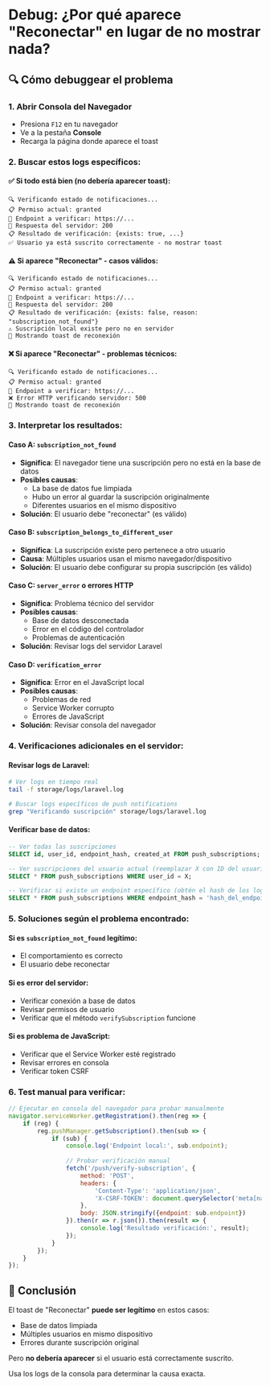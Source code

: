 # Debug: ¿Por qué aparece "Reconectar" en lugar de no mostrar nada?

## 🔍 Cómo debuggear el problema

### 1. **Abrir Consola del Navegador**
- Presiona `F12` en tu navegador
- Ve a la pestaña **Console**
- Recarga la página donde aparece el toast

### 2. **Buscar estos logs específicos:**

#### ✅ **Si todo está bien (no debería aparecer toast):**
```
🔍 Verificando estado de notificaciones...
📋 Permiso actual: granted
📍 Endpoint a verificar: https://...
📡 Respuesta del servidor: 200
📋 Resultado de verificación: {exists: true, ...}
✅ Usuario ya está suscrito correctamente - no mostrar toast
```

#### ⚠️ **Si aparece "Reconectar" - casos válidos:**
```
🔍 Verificando estado de notificaciones...
📋 Permiso actual: granted
📍 Endpoint a verificar: https://...
📡 Respuesta del servidor: 200
📋 Resultado de verificación: {exists: false, reason: "subscription_not_found"}
⚠️ Suscripción local existe pero no en servidor
📢 Mostrando toast de reconexión
```

#### ❌ **Si aparece "Reconectar" - problemas técnicos:**
```
🔍 Verificando estado de notificaciones...
📋 Permiso actual: granted
📍 Endpoint a verificar: https://...
❌ Error HTTP verificando servidor: 500
📢 Mostrando toast de reconexión
```

### 3. **Interpretar los resultados:**

#### **Caso A: `subscription_not_found`**
- **Significa**: El navegador tiene una suscripción pero no está en la base de datos
- **Posibles causas**:
  - La base de datos fue limpiada
  - Hubo un error al guardar la suscripción originalmente
  - Diferentes usuarios en el mismo dispositivo
- **Solución**: El usuario debe "reconectar" (es válido)

#### **Caso B: `subscription_belongs_to_different_user`**
- **Significa**: La suscripción existe pero pertenece a otro usuario
- **Causa**: Múltiples usuarios usan el mismo navegador/dispositivo
- **Solución**: El usuario debe configurar su propia suscripción (es válido)

#### **Caso C: `server_error` o errores HTTP**
- **Significa**: Problema técnico del servidor
- **Posibles causas**:
  - Base de datos desconectada
  - Error en el código del controlador
  - Problemas de autenticación
- **Solución**: Revisar logs del servidor Laravel

#### **Caso D: `verification_error`**
- **Significa**: Error en el JavaScript local
- **Posibles causas**:
  - Problemas de red
  - Service Worker corrupto
  - Errores de JavaScript
- **Solución**: Revisar consola del navegador

### 4. **Verificaciones adicionales en el servidor:**

#### **Revisar logs de Laravel:**
```bash
# Ver logs en tiempo real
tail -f storage/logs/laravel.log

# Buscar logs específicos de push notifications
grep "Verificando suscripción" storage/logs/laravel.log
```

#### **Verificar base de datos:**
```sql
-- Ver todas las suscripciones
SELECT id, user_id, endpoint_hash, created_at FROM push_subscriptions;

-- Ver suscripciones del usuario actual (reemplazar X con ID del usuario)
SELECT * FROM push_subscriptions WHERE user_id = X;

-- Verificar si existe un endpoint específico (obtén el hash de los logs)
SELECT * FROM push_subscriptions WHERE endpoint_hash = 'hash_del_endpoint';
```

### 5. **Soluciones según el problema encontrado:**

#### **Si es `subscription_not_found` legítimo:**
- El comportamiento es correcto
- El usuario debe reconectar

#### **Si es error del servidor:**
- Verificar conexión a base de datos
- Revisar permisos de usuario
- Verificar que el método `verifySubscription` funcione

#### **Si es problema de JavaScript:**
- Verificar que el Service Worker esté registrado
- Revisar errores en consola
- Verificar token CSRF

### 6. **Test manual para verificar:**

```javascript
// Ejecutar en consola del navegador para probar manualmente
navigator.serviceWorker.getRegistration().then(reg => {
    if (reg) {
        reg.pushManager.getSubscription().then(sub => {
            if (sub) {
                console.log('Endpoint local:', sub.endpoint);
                
                // Probar verificación manual
                fetch('/push/verify-subscription', {
                    method: 'POST',
                    headers: {
                        'Content-Type': 'application/json',
                        'X-CSRF-TOKEN': document.querySelector('meta[name="csrf-token"]').getAttribute('content')
                    },
                    body: JSON.stringify({endpoint: sub.endpoint})
                }).then(r => r.json()).then(result => {
                    console.log('Resultado verificación:', result);
                });
            }
        });
    }
});
```

## 🎯 **Conclusión**

El toast de "Reconectar" **puede ser legítimo** en estos casos:
- Base de datos limpiada
- Múltiples usuarios en mismo dispositivo  
- Errores durante suscripción original

Pero **no debería aparecer** si el usuario está correctamente suscrito.

Usa los logs de la consola para determinar la causa exacta.
